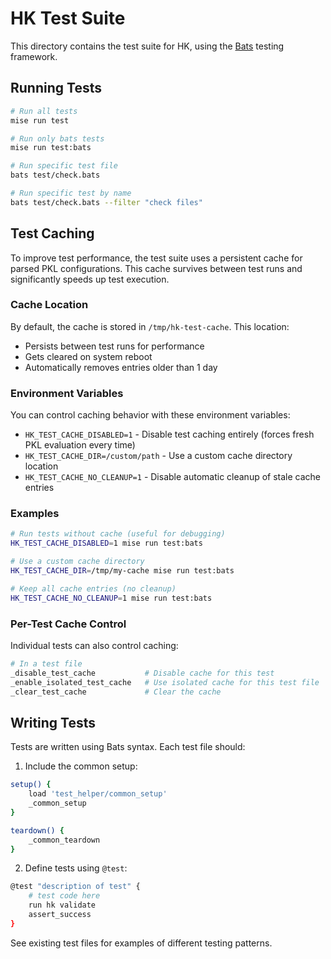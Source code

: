# HK Test Suite

This directory contains the test suite for HK, using the [Bats](https://github.com/bats-core/bats-core) testing framework.

## Running Tests

```bash
# Run all tests
mise run test

# Run only bats tests
mise run test:bats

# Run specific test file
bats test/check.bats

# Run specific test by name
bats test/check.bats --filter "check files"
```

## Test Caching

To improve test performance, the test suite uses a persistent cache for parsed PKL configurations. This cache survives between test runs and significantly speeds up test execution.

### Cache Location

By default, the cache is stored in `/tmp/hk-test-cache`. This location:
- Persists between test runs for performance
- Gets cleared on system reboot
- Automatically removes entries older than 1 day

### Environment Variables

You can control caching behavior with these environment variables:

- `HK_TEST_CACHE_DISABLED=1` - Disable test caching entirely (forces fresh PKL evaluation every time)
- `HK_TEST_CACHE_DIR=/custom/path` - Use a custom cache directory location
- `HK_TEST_CACHE_NO_CLEANUP=1` - Disable automatic cleanup of stale cache entries

### Examples

```bash
# Run tests without cache (useful for debugging)
HK_TEST_CACHE_DISABLED=1 mise run test:bats

# Use a custom cache directory
HK_TEST_CACHE_DIR=/tmp/my-cache mise run test:bats

# Keep all cache entries (no cleanup)
HK_TEST_CACHE_NO_CLEANUP=1 mise run test:bats
```

### Per-Test Cache Control

Individual tests can also control caching:

```bash
# In a test file
_disable_test_cache           # Disable cache for this test
_enable_isolated_test_cache   # Use isolated cache for this test file
_clear_test_cache             # Clear the cache
```

## Writing Tests

Tests are written using Bats syntax. Each test file should:

1. Include the common setup:
```bash
setup() {
    load 'test_helper/common_setup'
    _common_setup
}

teardown() {
    _common_teardown
}
```

2. Define tests using `@test`:
```bash
@test "description of test" {
    # test code here
    run hk validate
    assert_success
}
```

See existing test files for examples of different testing patterns.
